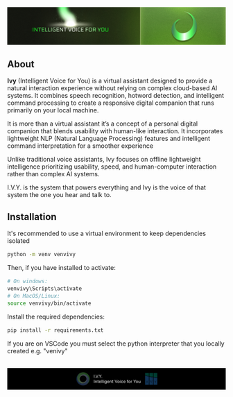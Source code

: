 <div align="center">
  <img src="database/_README/ivy-header1.png" alt="Ivy Header"/>
</div>

## About

**Ivy** (Intelligent Voice for You) is a virtual assistant designed to provide a natural interaction experience without relying on complex cloud-based AI systems. It combines speech recognition, hotword detection, and intelligent command processing to create a responsive digital companion that runs primarily on your local machine.

It is more than a virtual assistant it’s a concept of a personal digital companion that blends usability with human-like interaction. It incorporates lightweight NLP (Natural Language Processing) features and intelligent command interpretation for a smoother experience

Unlike traditional voice assistants, Ivy focuses on offline lightweight intelligence prioritizing usability, speed, and human-computer interaction rather than complex AI systems.

I.V.Y. is the system that powers everything and Ivy is the voice of that system the one you hear and talk to.

## Installation

It's recommended to use a virtual environment to keep dependencies isolated

```bash
python -m venv venvivy
```

Then, if you have installed to activate:

```bash
# On windows:
venvivy\Scripts\activate
# On MacOS/Linux:
source venvivy/bin/activate
```

Install the required dependencies:

```bash
pip install -r requirements.txt
```

If you are on VSCode you must select the python interpreter that you locally created e.g. "venivy"

</br>
<div align="center">
  <img src="database/_README/ivy-footer2.png" alt="Ivy Footer"/>
</div>
